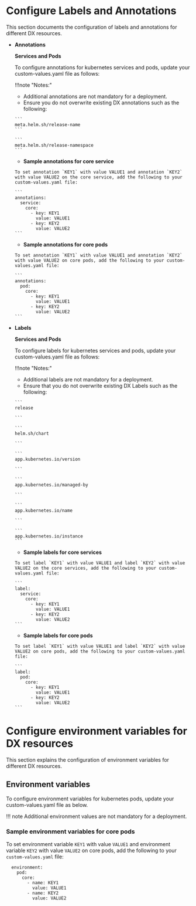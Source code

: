 # Configure Labels and Annotations

This section documents the configuration of labels and annotations for different DX resources.

-   **Annotations**

    **Services and Pods**

    To configure annotations for kubernetes services and pods, update your custom-values.yaml file as follows:

    !!!note "Notes:"

     -   Additional annotations are not mandatory for a deployment.
     -   Ensure you do not overwrite existing DX annotations such as the following:

        ```
        meta.helm.sh/release-name
        ```

        ```
        meta.helm.sh/release-namespace
        ```

     -   **Sample annotations for core service**

        To set annotation `KEY1` with value VALUE1 and annotation `KEY2` with value VALUE2 on the core service, add the following to your custom-values.yaml file:

        ```
        annotations:
          service: 
            core: 
              - key: KEY1
                value: VALUE1
              - key: KEY2
                value: VALUE2
        ```

     -   **Sample annotations for core pods**

        To set annotation `KEY1` with value VALUE1 and annotation `KEY2` with value VALUE2 on core pods, add the following to your custom-values.yaml file:

        ```
        annotations:
          pod: 
            core: 
              - key: KEY1
                value: VALUE1
              - key: KEY2
                value: VALUE2
        ```

-   **Labels**

    **Services and Pods**

    To configure labels for kubernetes services and pods, update your custom-values.yaml file as follows:

    !!!note "Notes:"

     -   Additional labels are not mandatory for a deployment.
     -   Ensure that you do not overwrite existing DX Labels such as the following:

        ```
        release
        
        ```

        ```
        helm.sh/chart
        
        ```

        ```
        app.kubernetes.io/version
        
        ```

        ```
        app.kubernetes.io/managed-by
        
        ```

        ```
        app.kubernetes.io/name
        
        ```

        ```
        app.kubernetes.io/instance
        ```

     -   **Sample labels for core services**

        To set label `KEY1` with value VALUE1 and label `KEY2` with value VALUE2 on the core services, add the following to your custom-values.yaml file:

        ```
        label:
          service: 
            core: 
              - key: KEY1
                value: VALUE1
              - key: KEY2
                value: VALUE2
        ```

     -   **Sample labels for core pods**

        To set label `KEY1` with value VALUE1 and label `KEY2` with value VALUE2 on core pods, add the following to your custom-values.yaml file:

        ```
        label:
          pod: 
            core: 
              - key: KEY1
                value: VALUE1
              - key: KEY2
                value: VALUE2
        ```
# Configure environment variables for DX resources
This section explains the configuration of environment variables for different DX resources.

## Environment variables
To configure environment variables for kubernetes pods, update your custom-values.yaml file as below.

!!! note
    Additional environment values are not mandatory for a deployment.

### Sample environment variables for core pods
To set environment variable `KEY1` with value `VALUE1` and environment variable `KEY2` with value `VALUE2` on core pods, add the following to your `custom-values.yaml` file:

```
  environment:
    pod: 
      core: 
        - name: KEY1
          value: VALUE1
        - name: KEY2
          value: VALUE2
```